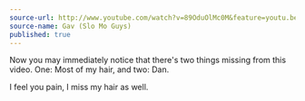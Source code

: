 ```yaml
---
source-url: http://www.youtube.com/watch?v=89OduOlMc0M&feature=youtu.be
source-name: Gav (Slo Mo Guys)
published: true
---
```


<p>Now you may immediately notice that there's two things missing from this video. One: Most of my hair, and two: Dan.</p>

<p>I feel you pain, I miss my hair as well.</p>


